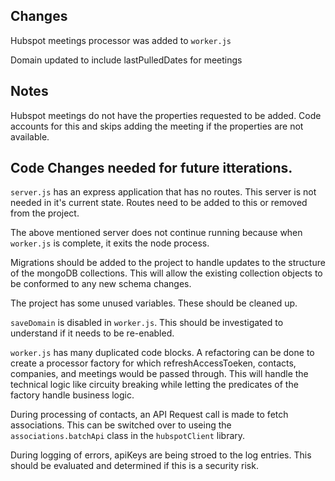 ## Changes

Hubspot meetings processor was added to `worker.js`

Domain updated to include lastPulledDates for meetings

## Notes

Hubspot meetings do not have the properties requested to be added.  Code accounts for this and skips adding the meeting if the properties are not available.

## Code Changes needed for future itterations.

`server.js` has an express application that has no routes.  This server is not needed in it's current state.  Routes need to be added to this or removed from the project.

The above mentioned server does not continue running because when `worker.js` is complete, it exits the node process.

Migrations should be added to the project to handle updates to the structure of the mongoDB collections.  This will allow the existing collection objects to be conformed to any new schema changes.

The project has some unused variables.  These should be cleaned up.

`saveDomain` is disabled in `worker.js`.  This should be investigated to understand if it needs to be re-enabled.

`worker.js` has many duplicated code blocks.  A refactoring can be done to create a processor factory for which refreshAccessToeken, contacts, companies, and meetings would be passed through.  This will handle the technical logic like circuity breaking while letting the predicates of the factory handle business logic.

During processing of contacts, an API Request call is made to fetch associations.  This can be switched over to useing the `associations.batchApi` class in the `hubspotClient` library.

During logging of errors, apiKeys are being stroed to the log entries.  This should be evaluated and determined if this is a security risk.
